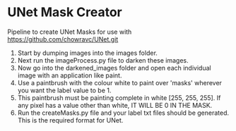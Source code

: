 # UNet Mask Creator
Pipeline to create UNet Masks for use with https://github.com/chowravc/UNet.git

1. Start by dumping images into the images folder.
2. Next run the imageProcess.py file to darken these images.
3. Now go into the darkened_images folder and open each individual image with an application like paint.
4. Use a paintbrush with the colour white to paint over 'masks' wherever you want the label value to be 1.
5. This paintbrush must be painting complete in white [255, 255, 255]. If any pixel has a value other than white, IT WILL BE 0 IN THE MASK.
6. Run the createMasks.py file and your label txt files should be generated. This is the required format for UNet.